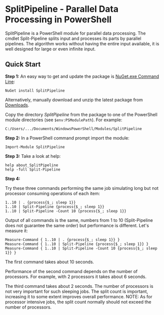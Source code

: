 
SplitPipeline - Parallel Data Processing in PowerShell
======================================================

SplitPipeline is a PowerShell module for parallel data processing. The cmdlet
Split-Pipeline splits input and processes its parts by parallel pipelines. The
algorithm works without having the entire input available, it is well designed
for large or even infinite input.

## Quick Start

**Step 1:**
An easy way to get and update the package is
[NuGet.exe Command Line](http://nuget.codeplex.com/releases):

    NuGet install SplitPipeline

Alternatively, manually download and unzip the latest package from
[Downloads](https://github.com/nightroman/SplitPipeline/downloads).

Copy the directory *SplitPipeline* from the package to one of the PowerShell
module directories (see `$env:PSModulePath`). For example:

    C:/Users/.../Documents/WindowsPowerShell/Modules/SplitPipeline

**Step 2:** In a PowerShell command prompt import the module:

    Import-Module SplitPipeline

**Step 3:** Take a look at help:

    help about_SplitPipeline
    help -full Split-Pipeline

**Step 4:**

Try these three commands performing the same job simulating long but not
processor consuming operations of each item:

    1..10 | . {process{$_; sleep 1}}
    1..10 | Split-Pipeline {process{$_; sleep 1}}
    1..10 | Split-Pipeline -Count 10 {process{$_; sleep 1}}

Output of all commands is the same, numbers from 1 to 10 (Split-Pipeline does
not guarantee the same order) but performance is different. Let's measure it:

    Measure-Command { 1..10 | . {process{$_; sleep 1}} }
    Measure-Command { 1..10 | Split-Pipeline {process{$_; sleep 1}} }
    Measure-Command { 1..10 | Split-Pipeline -Count 10 {process{$_; sleep 1}} }

The first command takes about 10 seconds.

Performance of the second command depends on the number of processors. For
example, with 2 processors it takes about 6 seconds.

The third command takes about 2 seconds. The number of processors is not very
important for such sleeping jobs. The split count is important, increasing it
to some extent improves overall performance. NOTE: As for processor intensive
jobs, the split count normally should not exceed the number of processors.
